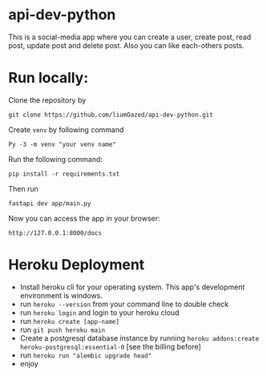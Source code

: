 # api-dev-python

This is a social-media app where you can create a user, create post, read post, update post and delete post. Also you can like each-others posts.

# Run locally:

Clone the repository by

`git clone https://github.com/liumOazed/api-dev-python.git`

Create `venv` by following command

`Py -3 -m venv "your venv name"`

Run the following command:

`pip install -r requirements.txt`

Then run 

`fastapi dev app/main.py`

Now you can access the app in your browser:

`http://127.0.0.1:8000/docs`


# Heroku Deployment

* Install heroku cli for your operating system. This app's development environment is windows.
* run `heroku --version` from your command line to double check
* run `heroku login` and login to your heroku cloud
* run `heroku create [app-name]`
* run `git push heroku main`
* Create a postgresql database instance by running `heroku addons:create heroku-postgresql:essential-0` [see the billing before]
* run `heroku run "alembic upgrade head"`
* enjoy


